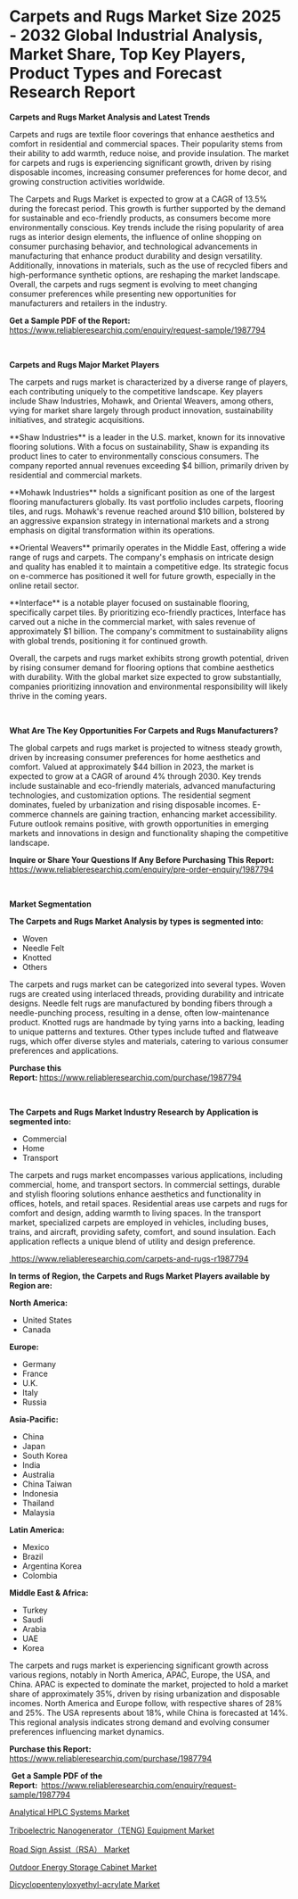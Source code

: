 <p><h1>Carpets and Rugs Market Size 2025 - 2032 Global Industrial Analysis, Market Share, Top Key Players, Product Types and Forecast Research Report</h1></p><p><strong>Carpets and Rugs Market Analysis and Latest Trends</strong></p>
<p><p>Carpets and rugs are textile floor coverings that enhance aesthetics and comfort in residential and commercial spaces. Their popularity stems from their ability to add warmth, reduce noise, and provide insulation. The market for carpets and rugs is experiencing significant growth, driven by rising disposable incomes, increasing consumer preferences for home decor, and growing construction activities worldwide. </p><p>The Carpets and Rugs Market is expected to grow at a CAGR of 13.5% during the forecast period. This growth is further supported by the demand for sustainable and eco-friendly products, as consumers become more environmentally conscious. Key trends include the rising popularity of area rugs as interior design elements, the influence of online shopping on consumer purchasing behavior, and technological advancements in manufacturing that enhance product durability and design versatility. Additionally, innovations in materials, such as the use of recycled fibers and high-performance synthetic options, are reshaping the market landscape. Overall, the carpets and rugs segment is evolving to meet changing consumer preferences while presenting new opportunities for manufacturers and retailers in the industry.</p></p>
<p><strong>Get a Sample PDF of the Report:&nbsp;</strong> <a href="https://www.reliableresearchiq.com/enquiry/request-sample/1987794?utm_campaign=1144&utm_medium=2&utm_source=Github&utm_content=ia&utm_term=28032025&utm_id=carpets-and-rugs">https://www.reliableresearchiq.com/enquiry/request-sample/1987794</a></p>
<p>&nbsp;</p>
<p><strong>Carpets and Rugs Major Market Players</strong></p>
<p><p>The carpets and rugs market is characterized by a diverse range of players, each contributing uniquely to the competitive landscape. Key players include Shaw Industries, Mohawk, and Oriental Weavers, among others, vying for market share largely through product innovation, sustainability initiatives, and strategic acquisitions.</p><p>**Shaw Industries** is a leader in the U.S. market, known for its innovative flooring solutions. With a focus on sustainability, Shaw is expanding its product lines to cater to environmentally conscious consumers. The company reported annual revenues exceeding $4 billion, primarily driven by residential and commercial markets.</p><p>**Mohawk Industries** holds a significant position as one of the largest flooring manufacturers globally. Its vast portfolio includes carpets, flooring tiles, and rugs. Mohawk's revenue reached around $10 billion, bolstered by an aggressive expansion strategy in international markets and a strong emphasis on digital transformation within its operations.</p><p>**Oriental Weavers** primarily operates in the Middle East, offering a wide range of rugs and carpets. The company's emphasis on intricate design and quality has enabled it to maintain a competitive edge. Its strategic focus on e-commerce has positioned it well for future growth, especially in the online retail sector.</p><p>**Interface** is a notable player focused on sustainable flooring, specifically carpet tiles. By prioritizing eco-friendly practices, Interface has carved out a niche in the commercial market, with sales revenue of approximately $1 billion. The company's commitment to sustainability aligns with global trends, positioning it for continued growth.</p><p>Overall, the carpets and rugs market exhibits strong growth potential, driven by rising consumer demand for flooring options that combine aesthetics with durability. With the global market size expected to grow substantially, companies prioritizing innovation and environmental responsibility will likely thrive in the coming years.</p></p>
<p>&nbsp;</p>
<p><strong>What Are The Key Opportunities For Carpets and Rugs Manufacturers?</strong></p>
<p><p>The global carpets and rugs market is projected to witness steady growth, driven by increasing consumer preferences for home aesthetics and comfort. Valued at approximately $44 billion in 2023, the market is expected to grow at a CAGR of around 4% through 2030. Key trends include sustainable and eco-friendly materials, advanced manufacturing technologies, and customization options. The residential segment dominates, fueled by urbanization and rising disposable incomes. E-commerce channels are gaining traction, enhancing market accessibility. Future outlook remains positive, with growth opportunities in emerging markets and innovations in design and functionality shaping the competitive landscape.</p></p>
<p><strong>Inquire or Share Your Questions If Any Before Purchasing This Report:</strong> <a href="https://www.reliableresearchiq.com/enquiry/pre-order-enquiry/1987794?utm_campaign=1144&utm_medium=2&utm_source=Github&utm_content=ia&utm_term=28032025&utm_id=carpets-and-rugs">https://www.reliableresearchiq.com/enquiry/pre-order-enquiry/1987794</a></p>
<p>&nbsp;</p>
<p><strong>Market Segmentation</strong></p>
<p><strong>The Carpets and Rugs Market Analysis by types is segmented into:</strong></p>
<p><ul><li>Woven</li><li>Needle Felt</li><li>Knotted</li><li>Others</li></ul></p>
<p><p>The carpets and rugs market can be categorized into several types. Woven rugs are created using interlaced threads, providing durability and intricate designs. Needle felt rugs are manufactured by bonding fibers through a needle-punching process, resulting in a dense, often low-maintenance product. Knotted rugs are handmade by tying yarns into a backing, leading to unique patterns and textures. Other types include tufted and flatweave rugs, which offer diverse styles and materials, catering to various consumer preferences and applications.</p></p>
<p><strong>Purchase this Report:&nbsp;</strong><a href="https://www.reliableresearchiq.com/purchase/1987794?utm_campaign=1144&utm_medium=2&utm_source=Github&utm_content=ia&utm_term=28032025&utm_id=carpets-and-rugs">https://www.reliableresearchiq.com/purchase/1987794</a></p>
<p>&nbsp;</p>
<p><strong>The Carpets and Rugs Market Industry Research by Application is segmented into:</strong></p>
<p><ul><li>Commercial</li><li>Home</li><li>Transport</li></ul></p>
<p><p>The carpets and rugs market encompasses various applications, including commercial, home, and transport sectors. In commercial settings, durable and stylish flooring solutions enhance aesthetics and functionality in offices, hotels, and retail spaces. Residential areas use carpets and rugs for comfort and design, adding warmth to living spaces. In the transport market, specialized carpets are employed in vehicles, including buses, trains, and aircraft, providing safety, comfort, and sound insulation. Each application reflects a unique blend of utility and design preference.</p></p>
<p><a href="https://www.reliableresearchiq.com/carpets-and-rugs-r1987794?utm_campaign=1144&utm_medium=2&utm_source=Github&utm_content=ia&utm_term=28032025&utm_id=carpets-and-rugs">&nbsp;https://www.reliableresearchiq.com/carpets-and-rugs-r1987794</a></p>
<p><strong>In terms of Region, the Carpets and Rugs Market Players available by Region are:</strong></p>
<p>
    <p> <strong> North America: </strong>
        <ul>
            <li>United States</li>
            <li>Canada</li>
        </ul>
        </p> 
    <p> <strong> Europe: </strong>
        <ul>
            <li>Germany</li>
            <li>France</li>
            <li>U.K.</li>
            <li>Italy</li>
            <li>Russia</li>
        </ul>
        </p> 
    <p> <strong> Asia-Pacific: </strong>
        <ul>
            <li>China</li>
            <li>Japan</li>
            <li>South Korea</li>
            <li>India</li>
            <li>Australia</li>
            <li>China Taiwan</li>
            <li>Indonesia</li>
            <li>Thailand</li>
            <li>Malaysia</li>
        </ul>
        </p> 
    <p> <strong> Latin America: </strong>
        <ul>
            <li>Mexico</li>
            <li>Brazil</li>
            <li>Argentina Korea</li>
            <li>Colombia</li>
        </ul>
        </p> 
    <p> <strong> Middle East & Africa: </strong>
        <ul>
            <li>Turkey</li>
            <li>Saudi</li>
            <li>Arabia</li>
            <li>UAE</li>
            <li>Korea</li>
        </ul>
    </p>
    </p>
<p><p>The carpets and rugs market is experiencing significant growth across various regions, notably in North America, APAC, Europe, the USA, and China. APAC is expected to dominate the market, projected to hold a market share of approximately 35%, driven by rising urbanization and disposable incomes. North America and Europe follow, with respective shares of 28% and 25%. The USA represents about 18%, while China is forecasted at 14%. This regional analysis indicates strong demand and evolving consumer preferences influencing market dynamics.</p></p>
<p><strong>Purchase this Report: </strong><a href="https://www.reliableresearchiq.com/purchase/1987794?utm_campaign=1144&utm_medium=2&utm_source=Github&utm_content=ia&utm_term=28032025&utm_id=carpets-and-rugs">https://www.reliableresearchiq.com/purchase/1987794</a></p>
<p>&nbsp;<strong>Get a Sample PDF of the Report:&nbsp;&nbsp;</strong><a href="https://www.reliableresearchiq.com/enquiry/request-sample/1987794?utm_campaign=1144&utm_medium=2&utm_source=Github&utm_content=ia&utm_term=28032025&utm_id=carpets-and-rugs">https://www.reliableresearchiq.com/enquiry/request-sample/1987794</a></p>
<p><strong></strong></p>
<p><p><a href="https://github.com/ioniafidian4/Market-Research-Report-List-1/blob/main/analytical-hplc-systems-market.md?utm_campaign=1144&utm_medium=2&utm_source=Github&utm_content=ia&utm_term=28032025&utm_id=carpets-and-rugs">Analytical HPLC Systems Market</a></p><p><a href="https://github.com/dumanelina6v/Market-Research-Report-List-1/blob/main/triboelectric-nanogeneratorteng-equipment-market.md?utm_campaign=1144&utm_medium=2&utm_source=Github&utm_content=ia&utm_term=28032025&utm_id=carpets-and-rugs">Triboelectric Nanogenerator（TENG) Equipment Market</a></p><p><a href="https://github.com/khifzaba/Market-Research-Report-List-1/blob/main/road-sign-assistrsa-market.md?utm_campaign=1144&utm_medium=2&utm_source=Github&utm_content=ia&utm_term=28032025&utm_id=carpets-and-rugs">Road Sign Assist（RSA） Market</a></p><p><a href="https://github.com/dekamrapinq1/Market-Research-Report-List-1/blob/main/outdoor-energy-storage-cabinet-market.md?utm_campaign=1144&utm_medium=2&utm_source=Github&utm_content=ia&utm_term=28032025&utm_id=carpets-and-rugs">Outdoor Energy Storage Cabinet​ Market</a></p><p><a href="https://github.com/welfmimon/Market-Research-Report-List-1/blob/main/dicyclopentenyloxyethyl-acrylate-market.md?utm_campaign=1144&utm_medium=2&utm_source=Github&utm_content=ia&utm_term=28032025&utm_id=carpets-and-rugs">Dicyclopentenyloxyethyl-acrylate Market</a></p></p>